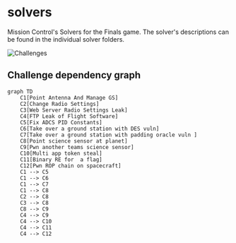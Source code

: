# solvers

Mission Control's Solvers for the Finals game. The solver's descriptions can be found in the individual solver folders.

![Challenges](../challenges.png)

## Challenge dependency graph

```mermaid
graph TD
    C1[Point Antenna And Manage GS]
    C2[Change Radio Settings]
    C3[Web Server Radio Settings Leak]
    C4[FTP Leak of Flight Software]
    C5[Fix ADCS PID Constants]
    C6[Take over a ground station with DES vuln]
    C7[Take over a ground station with padding oracle vuln ]
    C8[Point science sensor at planet]
    C9[Pwn another teams science sensor]
    C10[Multi app token steal]
    C11[Binary RE for  a flag]
    C12[Pwn ROP chain on spacecraft]
    C1 --> C5
    C1 --> C6
    C1 --> C7
    C1 --> C8
    C2 --> C8
    C3 --> C8
    C8 --> C9
    C4 --> C9
    C4 --> C10
    C4 --> C11
    C4 --> C12
```

